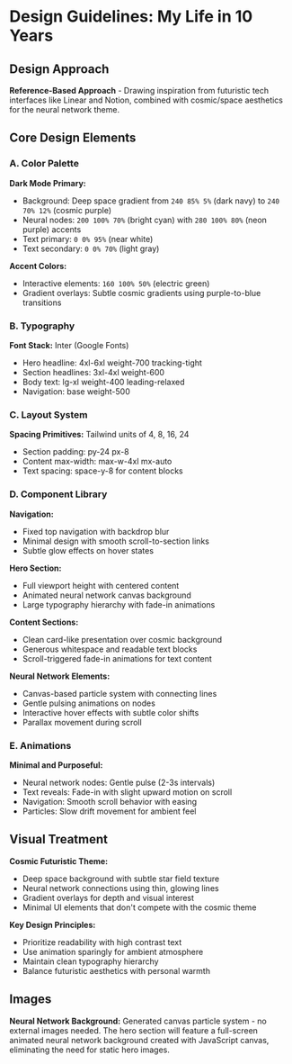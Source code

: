 # Design Guidelines: My Life in 10 Years

## Design Approach
**Reference-Based Approach** - Drawing inspiration from futuristic tech interfaces like Linear and Notion, combined with cosmic/space aesthetics for the neural network theme.

## Core Design Elements

### A. Color Palette
**Dark Mode Primary:**
- Background: Deep space gradient from `240 85% 5%` (dark navy) to `240 70% 12%` (cosmic purple)
- Neural nodes: `200 100% 70%` (bright cyan) with `280 100% 80%` (neon purple) accents
- Text primary: `0 0% 95%` (near white)
- Text secondary: `0 0% 70%` (light gray)

**Accent Colors:**
- Interactive elements: `160 100% 50%` (electric green)
- Gradient overlays: Subtle cosmic gradients using purple-to-blue transitions

### B. Typography
**Font Stack:** Inter (Google Fonts)
- Hero headline: 4xl-6xl weight-700 tracking-tight
- Section headlines: 3xl-4xl weight-600
- Body text: lg-xl weight-400 leading-relaxed
- Navigation: base weight-500

### C. Layout System
**Spacing Primitives:** Tailwind units of 4, 8, 16, 24
- Section padding: py-24 px-8
- Content max-width: max-w-4xl mx-auto
- Text spacing: space-y-8 for content blocks

### D. Component Library

**Navigation:**
- Fixed top navigation with backdrop blur
- Minimal design with smooth scroll-to-section links
- Subtle glow effects on hover states

**Hero Section:**
- Full viewport height with centered content
- Animated neural network canvas background
- Large typography hierarchy with fade-in animations

**Content Sections:**
- Clean card-like presentation over cosmic background
- Generous whitespace and readable text blocks
- Scroll-triggered fade-in animations for text content

**Neural Network Elements:**
- Canvas-based particle system with connecting lines
- Gentle pulsing animations on nodes
- Interactive hover effects with subtle color shifts
- Parallax movement during scroll

### E. Animations
**Minimal and Purposeful:**
- Neural network nodes: Gentle pulse (2-3s intervals)
- Text reveals: Fade-in with slight upward motion on scroll
- Navigation: Smooth scroll behavior with easing
- Particles: Slow drift movement for ambient feel

## Visual Treatment
**Cosmic Futuristic Theme:**
- Deep space background with subtle star field texture
- Neural network connections using thin, glowing lines
- Gradient overlays for depth and visual interest
- Minimal UI elements that don't compete with the cosmic theme

**Key Design Principles:**
- Prioritize readability with high contrast text
- Use animation sparingly for ambient atmosphere
- Maintain clean typography hierarchy
- Balance futuristic aesthetics with personal warmth

## Images
**Neural Network Background:** Generated canvas particle system - no external images needed. The hero section will feature a full-screen animated neural network background created with JavaScript canvas, eliminating the need for static hero images.